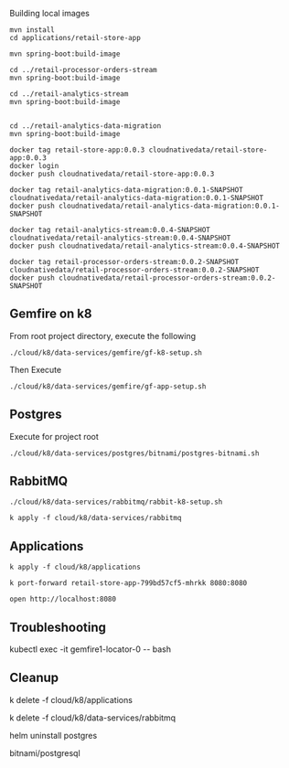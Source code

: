 Building local images


```shell script
mvn install
cd applications/retail-store-app

mvn spring-boot:build-image

cd ../retail-processor-orders-stream
mvn spring-boot:build-image

cd ../retail-analytics-stream
mvn spring-boot:build-image


cd ../retail-analytics-data-migration
mvn spring-boot:build-image
```




```shell script
docker tag retail-store-app:0.0.3 cloudnativedata/retail-store-app:0.0.3 
docker login
docker push cloudnativedata/retail-store-app:0.0.3
```

```shell script
docker tag retail-analytics-data-migration:0.0.1-SNAPSHOT cloudnativedata/retail-analytics-data-migration:0.0.1-SNAPSHOT 
docker push cloudnativedata/retail-analytics-data-migration:0.0.1-SNAPSHOT
```

```shell script
docker tag retail-analytics-stream:0.0.4-SNAPSHOT cloudnativedata/retail-analytics-stream:0.0.4-SNAPSHOT
docker push cloudnativedata/retail-analytics-stream:0.0.4-SNAPSHOT
```

```shell script
docker tag retail-processor-orders-stream:0.0.2-SNAPSHOT cloudnativedata/retail-processor-orders-stream:0.0.2-SNAPSHOT
docker push cloudnativedata/retail-processor-orders-stream:0.0.2-SNAPSHOT
```

## Gemfire on k8

From root project directory, execute the following

```shell script
./cloud/k8/data-services/gemfire/gf-k8-setup.sh
```
Then Execute

```shell
./cloud/k8/data-services/gemfire/gf-app-setup.sh
```

## Postgres

Execute for project root

```shell
./cloud/k8/data-services/postgres/bitnami/postgres-bitnami.sh
```



## RabbitMQ


```shell
./cloud/k8/data-services/rabbitmq/rabbit-k8-setup.sh
```

```shell
k apply -f cloud/k8/data-services/rabbitmq
```
## Applications

```shell
k apply -f cloud/k8/applications
```

```shell
k port-forward retail-store-app-799bd57cf5-mhrkk 8080:8080
```


```shell
open http://localhost:8080
```


## Troubleshooting

kubectl exec -it gemfire1-locator-0 -- bash

## Cleanup

k delete -f cloud/k8/applications


k delete -f cloud/k8/data-services/rabbitmq

helm uninstall postgres 

bitnami/postgresql